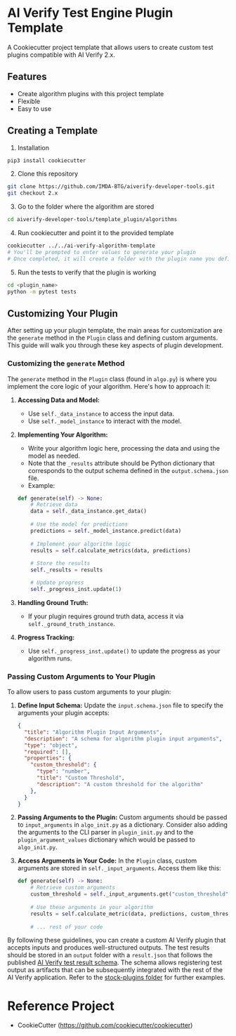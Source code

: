 # AI Verify Test Engine Plugin Template

A Cookiecutter project template that allows users to create custom test plugins compatible with AI Verify 2.x. 

## Features
- Create algorithm plugins with this project template
- Flexible
- Easy to use

## Creating a Template

1. Installation
  ```bash
  pip3 install cookiecutter
  ```

2. Clone this repository
  ```bash
  git clone https://github.com/IMDA-BTG/aiverify-developer-tools.git
  git checkout 2.x
  ```

3. Go to the folder where the algorithm are stored
  ```bash
  cd aiverify-developer-tools/template_plugin/algorithms
  ```
  
4. Run cookiecutter and point it to the provided template
  ```bash
  cookiecutter ../../ai-verify-algorithm-template
  # You'll be prompted to enter values to generate your plugin
  # Once completed, it will create a folder with the plugin name you defined in your current working directory
  ```

5. Run the tests to verify that the plugin is working
  ```bash
  cd <plugin_name>
  python -m pytest tests
  ```

## Customizing Your Plugin

After setting up your plugin template, the main areas for customization are the `generate` method in the `Plugin` class and defining custom arguments. This guide will walk you through these key aspects of plugin development.

### Customizing the `generate` Method

The `generate` method in the `Plugin` class (found in `algo.py`) is where you implement the core logic of your algorithm. Here's how to approach it:

1. **Accessing Data and Model:**
   - Use `self._data_instance` to access the input data.
   - Use `self._model_instance` to interact with the model.

2. **Implementing Your Algorithm:**
   - Write your algorithm logic here, processing the data and using the model as needed.
   - Note that the `_results` attribute should be Python dictionary that corresponds to the output schema defined in the `output.schema.json` file.
   - Example:
    ```python
    def generate(self) -> None:
        # Retrieve data
        data = self._data_instance.get_data()
        
        # Use the model for predictions
        predictions = self._model_instance.predict(data)
        
        # Implement your algorithm logic
        results = self.calculate_metrics(data, predictions)
        
        # Store the results
        self._results = results

        # Update progress
        self._progress_inst.update(1)
    ```

3. **Handling Ground Truth:**
   - If your plugin requires ground truth data, access it via `self._ground_truth_instance`.

4. **Progress Tracking:**
   - Use `self._progress_inst.update()` to update the progress as your algorithm runs.


### Passing Custom Arguments to Your Plugin

To allow users to pass custom arguments to your plugin:

1. **Define Input Schema:**
   Update the `input.schema.json` file to specify the arguments your plugin accepts:
    ```json
    {
      "title": "Algorithm Plugin Input Arguments",
      "description": "A schema for algorithm plugin input arguments",
      "type": "object",
      "required": [],
      "properties": {
        "custom_threshold": {
          "type": "number",
          "title": "Custom Threshold",
          "description": "A custom threshold for the algorithm"
        },
      }
    }
    ```

2. **Passing Arguments to the Plugin:**
   Custom arguments should be passed to `input_arguments` in `algo_init.py` as a dictionary. Consider also adding the arguments to the CLI parser in `plugin_init.py` and to the `plugin_argument_values` dictionary which would be passed to `algo_init.py`.

3. **Access Arguments in Your Code:**
   In the `Plugin` class, custom arguments are stored in `self._input_arguments`. Access them like this:
    ```python
    def generate(self) -> None:
        # Retrieve custom arguments
        custom_threshold = self._input_arguments.get("custom_threshold", 0.5)
        
        # Use these arguments in your algorithm
        results = self.calculate_metric(data, predictions, custom_threshold)
        
        # ... rest of your code
    ```

By following these guidelines, you can create a custom AI Verify plugin that accepts inputs and produces well-structured outputs. The test results should be stored in an `output` folder with a `result.json` that follows the published [AI Verify test result schema](https://github.com/aiverify-foundation/aiverify/blob/v2.x/common/schemas/aiverify.testresult.schema.json). The schema allows registering test output as artifacts that can be subsequently integrated with the rest of the AI Verify application. Refer to the [stock-plugins folder](https://github.com/aiverify-foundation/aiverify/tree/v2.x/stock-plugins) for further examples.

# Reference Project
  - CookieCutter (https://github.com/cookiecutter/cookiecutter)
